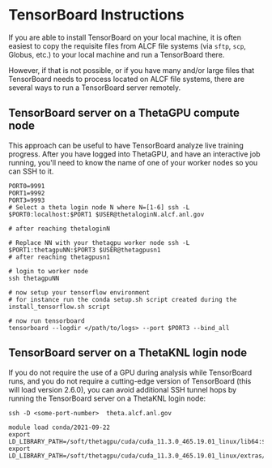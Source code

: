 # TensorBoard Instructions
If you are able to install TensorBoard on your local machine, it is often easiest to copy the requisite files from ALCF file systems (via `sftp`, `scp`, Globus, etc.) to your local machine and run a TensorBoard there. 

However, if that is not possible, or if you have many and/or large files that TensorBoard needs to process located on ALCF file systems, there are several ways to run a TensorBoard server remotely. 

## TensorBoard server on a ThetaGPU compute node
This approach can be useful to have TensorBoard analyze live training progress. After you have logged into ThetaGPU, and have an interactive job running, you'll need to know the name of one of your worker nodes so you can SSH to it.
```
PORT0=9991 
PORT1=9992 
PORT3=9993 
# Select a theta login node N where N=[1-6] ssh -L $PORT0:localhost:$PORT1 $USER@thetaloginN.alcf.anl.gov 

# after reaching thetaloginN 

# Replace NN with your thetagpu worker node ssh -L $PORT1:thetagpuNN:$PORT3 $USER@thetagpusn1 
# after reaching thetagpusn1 

# login to worker node 
ssh thetagpuNN 

# now setup your tensorflow environment 
# for instance run the conda setup.sh script created during the install_tensorflow.sh script 

# now run tensorboard 
tensorboard --logdir </path/to/logs> --port $PORT3 --bind_all
```

## TensorBoard server on a ThetaKNL login node
If you do not require the use of a GPU during analysis while TensorBoard runs, and you do not require a cutting-edge version of TensorBoard (this will load version 2.6.0), you can avoid additional SSH tunnel hops by running the TensorBoard server on a ThetaKNL login node:
```
ssh -D <some-port-number>  theta.alcf.anl.gov

module load conda/2021-09-22
export LD_LIBRARY_PATH=/soft/thetagpu/cuda/cuda_11.3.0_465.19.01_linux/lib64:$LD_LIBRARY_PATH
export LD_LIBRARY_PATH=/soft/thetagpu/cuda/cuda_11.3.0_465.19.01_linux/extras/CUPTI/lib64/:$LD_LIBRARY_PATH
```
